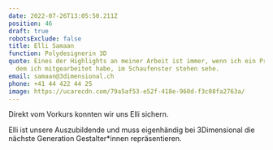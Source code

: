 ```yaml
---
date: 2022-07-26T13:05:50.211Z
position: 46
draft: true
robotsExclude: false
title: Elli Samaan
function: Polydesignerin 3D
quote: Eines der Highlights an meiner Arbeit ist immer, wenn ich ein Projekt, an
  dem ich mitgearbeitet habe, im Schaufenster stehen sehe.
email: samaan@3dimensional.ch
phone: +41 44 422 44 25
image: https://ucarecdn.com/79a5af53-e52f-418e-960d-f3c08fa2763a/
---
```

Direkt vom Vorkurs konnten wir uns Elli sichern.

Elli ist unsere Auszubildende und muss eigenhändig bei 3Dimensional die nächste Generation Gestalter*innen repräsentieren.